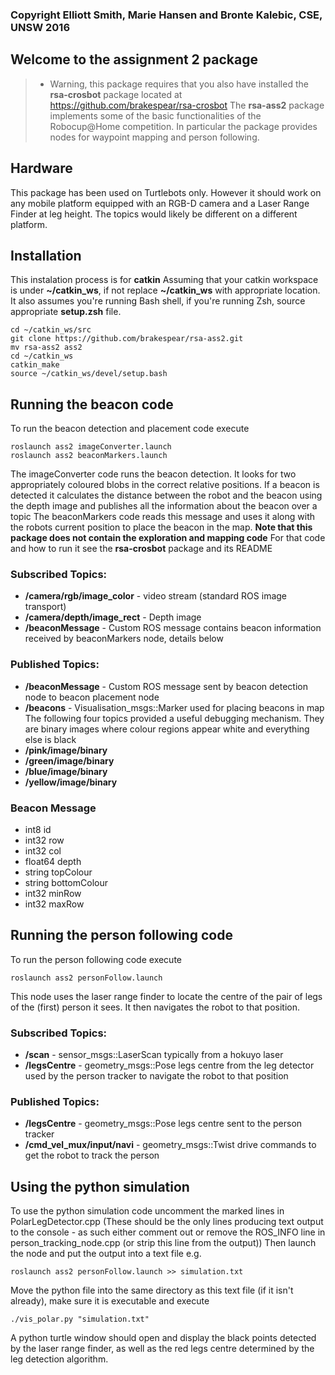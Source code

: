 ### Copyright Elliott Smith, Marie Hansen and Bronte Kalebic, CSE, UNSW 2016

## Welcome to the assignment 2 package
> * Warning, this package requires that you also have installed the **rsa-crosbot** package located at https://github.com/brakespear/rsa-crosbot
The **rsa-ass2** package implements some of the basic functionalities of the Robocup@Home competition.
In particular the package provides nodes for waypoint mapping and person following.

## Hardware
This package has been used on Turtlebots only. However it should work on any mobile platform equipped with an RGB-D camera and a Laser Range Finder at leg height. The topics would likely be different on a different platform.

## Installation
This instalation process is for **catkin** 
Assuming that your catkin workspace is under **~/catkin_ws**, if not replace **~/catkin_ws** with appropriate location. It also assumes you're running Bash shell, if you're running Zsh, source appropriate **setup.zsh** file.
```
cd ~/catkin_ws/src
git clone https://github.com/brakespear/rsa-ass2.git
mv rsa-ass2 ass2
cd ~/catkin_ws
catkin_make
source ~/catkin_ws/devel/setup.bash
```

## Running the beacon code
To run the beacon detection and placement code execute
```
roslaunch ass2 imageConverter.launch
roslaunch ass2 beaconMarkers.launch
```
The imageConverter code runs the beacon detection. It looks for two appropriately coloured blobs in the correct relative positions. If a beacon is detected it calculates the distance between the robot and the beacon using the depth image and publishes all the information about the beacon over a topic
The beaconMarkers code reads this message and uses it along with the robots current position to place the beacon in the map. 
**Note that this package does not contain the exploration and mapping code**
For that code and how to run it see the **rsa-crosbot** package and its README

### Subscribed Topics:
* **/camera/rgb/image_color** - video stream (standard ROS image transport)
* **/camera/depth/image_rect** - Depth image
* **/beaconMessage** - Custom ROS message contains beacon information received by beaconMarkers node, details below

### Published Topics:
* **/beaconMessage** - Custom ROS message sent by beacon detection node to beacon placement node
* **/beacons** - Visualisation_msgs::Marker used for placing beacons in map
The following four topics provided a useful debugging mechanism. They are binary images where colour regions appear white and everything else is black
* **/pink/image/binary** 
* **/green/image/binary**
* **/blue/image/binary**
* **/yellow/image/binary**

### Beacon Message
* int8 id
* int32 row
* int32 col
* float64 depth
* string topColour
* string bottomColour
* int32 minRow
* int32 maxRow

## Running the person following code
To run the person following code execute
```
roslaunch ass2 personFollow.launch
```
This node uses the laser range finder to locate the centre of the pair of legs of the (first) person it sees. It then navigates the robot to that position.

### Subscribed Topics:
* **/scan** - sensor_msgs::LaserScan typically from a hokuyo laser
* **/legsCentre** - geometry_msgs::Pose legs centre from the leg detector used by the person tracker to navigate the robot to that position

### Published Topics:
* **/legsCentre** - geometry_msgs::Pose legs centre sent to the person tracker
* **/cmd_vel_mux/input/navi** - geometry_msgs::Twist drive commands to get the robot to track the person

## Using the python simulation
To use the python simulation code uncomment the marked lines in PolarLegDetector.cpp (These should be the only lines producing text output to the console - as such either comment out or remove the ROS\_INFO line in person\_tracking_node.cpp (or strip this line from the output))
Then launch the node and put the output into a text file e.g.
```
roslaunch ass2 personFollow.launch >> simulation.txt
```
Move the python file into the same directory as this text file (if it isn't already), make sure it is executable and execute
```
./vis_polar.py "simulation.txt"
```
A python turtle window should open and display the black points detected by the laser range finder, as well as the red legs centre determined by the leg detection algorithm.